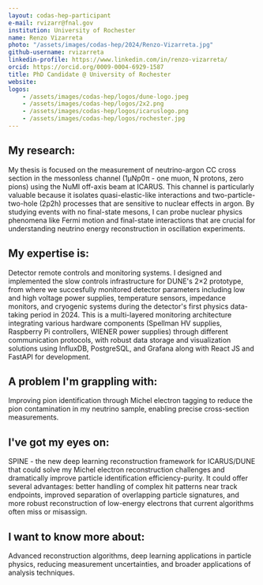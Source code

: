 ```yaml
---
layout: codas-hep-participant
e-mail: rvizarr@fnal.gov
institution: University of Rochester
name: Renzo Vizarreta
photo: "/assets/images/codas-hep/2024/Renzo-Vizarreta.jpg"
github-username: rvizarreta
linkedin-profile: https://www.linkedin.com/in/renzo-vizarreta/
orcid: https://orcid.org/0009-0004-6929-1587
title: PhD Candidate @ University of Rochester
website:
logos:
    - /assets/images/codas-hep/logos/dune-logo.jpeg
    - /assets/images/codas-hep/logos/2x2.png
    - /assets/images/codas-hep/logos/icaruslogo.png
    - /assets/images/codas-hep/logos/rochester.jpg
---
```


## My research:
My thesis is focused on the measurement of neutrino-argon CC cross section in the messonless channel (1μNp0π - one muon, N protons, zero pions) using the NuMI off-axis beam at ICARUS. This channel is particularly valuable because it isolates quasi-elastic-like interactions and two-particle-two-hole (2p2h) processes that are sensitive to nuclear effects in argon. By studying events with no final-state mesons, I can probe nuclear physics phenomena like Fermi motion and final-state interactions that are crucial for understanding neutrino energy reconstruction in oscillation experiments.

## My expertise is:
Detector remote controls and monitoring systems. I designed and implemented the slow controls infrastructure for DUNE's 2×2 prototype, from where we succesfully monitored detector parameters including low and high voltage power supplies, temperature sensors, impedance monitors, and cryogenic systems during the detector's first physics data-taking period in 2024. This is a multi-layered monitoring architecture integrating various hardware components (Spellman HV supplies, Raspberry Pi controllers, WIENER power supplies) through different communication protocols, with robust data storage and visualization solutions using InfluxDB, PostgreSQL, and Grafana along with React JS and FastAPI for development.

## A problem I'm grappling with:
Improving pion identification through Michel electron tagging to reduce the pion contamination in my neutrino sample, enabling precise cross-section measurements.

## I've got my eyes on:
SPINE - the new deep learning reconstruction framework for ICARUS/DUNE that could solve my Michel electron reconstruction challenges and dramatically improve particle identification efficiency-purity. It could offer several advantages: better handling of complex hit patterns near track endpoints, improved separation of overlapping particle signatures, and more robust reconstruction of low-energy electrons that current algorithms often miss or misassign.

## I want to know more about:
Advanced reconstruction algorithms, deep learning applications in particle physics, reducing measurement uncertainties, and broader applications of analysis techniques.
